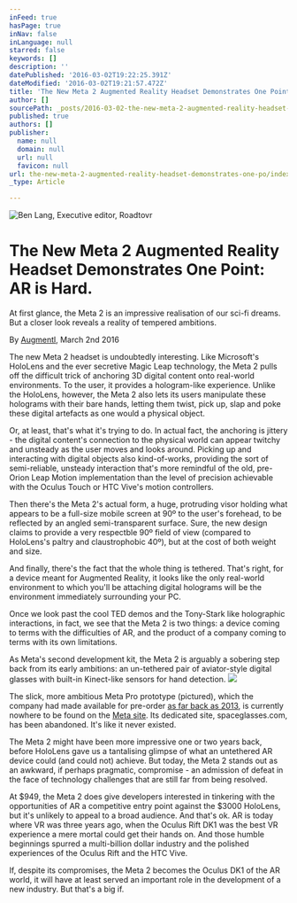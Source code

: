 ```yaml
---
inFeed: true
hasPage: true
inNav: false
inLanguage: null
starred: false
keywords: []
description: ''
datePublished: '2016-03-02T19:22:25.391Z'
dateModified: '2016-03-02T19:21:57.472Z'
title: 'The New Meta 2 Augmented Reality Headset Demonstrates One Point: AR is Hard.'
author: []
sourcePath: _posts/2016-03-02-the-new-meta-2-augmented-reality-headset-demonstrates-one-po.md
published: true
authors: []
publisher:
  name: null
  domain: null
  url: null
  favicon: null
url: the-new-meta-2-augmented-reality-headset-demonstrates-one-po/index.html
_type: Article

---
```

![Ben Lang, Executive editor, Roadtovr](https://the-grid-user-content.s3-us-west-2.amazonaws.com/c0c798f0-d206-401e-8004-fa53298a8bb4.jpg)

# The New Meta 2 Augmented Reality Headset Demonstrates One Point: AR is Hard.

At first glance, the Meta 2 is an impressive realisation of our sci-fi dreams. But a closer look reveals a reality of tempered ambitions.

By [Augmentl][0], March 2nd 2016

The new Meta 2 headset is undoubtedly interesting. Like Microsoft's HoloLens and the ever secretive Magic Leap technology, the Meta 2 pulls off the difficult trick  of anchoring 3D digital content onto real-world environments. To the user, it provides a hologram-like experience. Unlike the HoloLens, however, the Meta 2 also lets its users manipulate these holograms with their bare hands, letting them twist, pick up, slap and poke these digital artefacts as one would a physical object.

Or, at least, that's what it's trying to do. In actual fact, the anchoring is jittery - the digital content's connection to the physical world can appear twitchy and unsteady as the user moves and looks around. Picking up and interacting with digital objects also kind-of-works, providing the sort of semi-reliable, unsteady interaction that's more remindful of the old, pre-Orion Leap Motion implementation than the level of precision achievable with the Oculus Touch or HTC Vive's motion controllers.

Then there's the Meta 2's actual form, a huge, protruding visor holding what appears to be a full-size mobile screen at 90º to the user's forehead, to be reflected by an angled semi-transparent surface. Sure, the new design claims to provide a very respectble 90º field of view (compared to HoloLens's paltry and claustrophobic 40º), but at the cost of both weight and size. 

And finally, there's the fact that the whole thing is tethered. That's right, for a device meant for Augmented Reality, it looks like the only real-world environment to which you'll be attaching digital holograms will be the environment immediately surrounding your PC.  

Once we look past the cool TED demos and the Tony-Stark like holographic interactions, in fact, we see that the Meta 2 is two things: a device coming to terms with the difficulties of AR, and the product of a company coming to terms with its own limitations. 

As Meta's second development kit, the Meta 2 is arguably a sobering step back from its early ambitions: an un-tethered pair of aviator-style digital glasses with built-in Kinect-like sensors for hand detection. ![](https://the-grid-user-content.s3-us-west-2.amazonaws.com/69b41e03-2fc5-486b-b49d-3ece224633a9.jpg)

The slick, more ambitious Meta Pro prototype (pictured), which the company had made available for pre-order [as far back as 2013][1], is currently nowhere to be found on the [Meta site][2].  Its dedicated site, spaceglasses.com, has been abandoned. It's like it never existed. 

The Meta 2 might have been more impressive one or two years back, before HoloLens gave us a tantalising glimpse of what an untethered AR device could (and could not) achieve. But today, the Meta 2 stands out as an awkward, if perhaps pragmatic, compromise - an admission of defeat in the face of technology challenges that are still far from being resolved. 

At $949, the Meta 2 does  give developers interested in tinkering with the opportunities of AR a competitive entry point against the $3000 HoloLens, but it's unlikely to appeal to a broad audience. And that's ok. AR is today where VR was three years ago, when the Oculus Rift DK1 was the best VR experience a mere mortal could get their hands on. And those humble beginnings spurred a multi-billion dollar industry and the polished experiences of the Oculus Rift and the HTC Vive.

If, despite its compromises, the Meta 2 becomes the Oculus DK1 of the AR world, it will have at least served an important role in the development of a new industry. But that's a big if.

[0]: https://twitter.com/augmentl
[1]: http://www.phonearena.com/news/3000-metaPro-AR-glasses-now-available-for-pre-order_id50774
[2]: https://www.metavision.com/